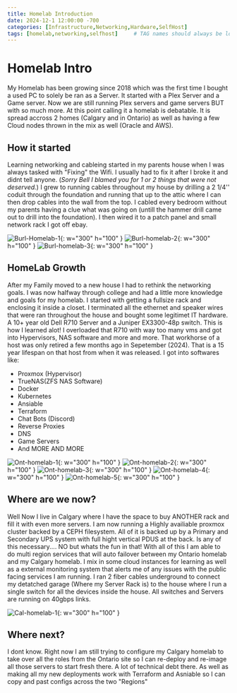 ```yaml
---
title: Homelab Introduction
date: 2024-12-1 12:00:00 -700
categories: [Infrastructure,Networking,Hardware,SelfHost]
tags: [homelab,networking,selfhost]     # TAG names should always be lowercase
---
```


# Homelab Intro
My Homelab has been growing since 2018 which was the first time I bought a used PC to solely be ran as a Server. It started with a Plex Server and a Game server. Now we are still running Plex servers and game servers BUT with so much more. At this point calling it a homelab is debatable. It is spread accross 2 homes (Calgary and in Ontario) as well as having a few Cloud nodes thrown in the mix as well (Oracle and AWS).

## How it started
Learning networking and cableing started in my parents house when I was always tasked with "Fixing" the Wifi. I usually had to fix it after I broke it and didnt tell anyone. (*Sorry Bell I blamed you for 1 or 2 things that were not deserved.*)
I grew to running cables throughout my house by drilling a 2 1/4'' coduit through the foundation and running that up to the attic where I can then drop cables into the wall from the top. I cabled every bedroom without my parents having a clue what was going on (untill the hammer drill came out to drill into the foundation). I then wired it to a patch panel and small network rack I got off ebay.


![Burl-Homelab-1](/assets/2024-12-1-intro-homelab/burl-homelab-1.jpg){: w="300" h="100" }
![Burl-homelab-2](/assets/2024-12-1-intro-homelab/burl-homelab-2.jpg){: w="300" h="100" }
![Burl-homelab-3](/assets/2024-12-1-intro-homelab/burl-homelab-3.png){: w="300" h="100" }

## HomeLab Growth
After my Family moved to a new house I had to rethink the networking goals. I was now halfway through college and had a little more knowledge and goals for my homelab. I started with getting a fullsize rack and enclosing it inside a closet. I terminated all the ethernet and speaker wires that were ran throughout the house and bought some legitimet IT hardware. A 10+ year old Dell R710 Server and a Juniper EX3300-48p switch. This is how I learned alot! I overloaded that R710 with way too many vms and got into Hypervisors, NAS software and more and more. That workhorse of a host was only retired a few months ago in Sepetember (2024). That is a 15 year lifespan on that host from when it was released.
I got into softwares like:
* Proxmox (Hypervisor)
* TrueNAS(ZFS NAS Software)
* Docker
* Kubernetes
* Ansiable
* Terraform
* Chat Bots (Discord)
* Reverse Proxies
* DNS
* Game Servers
* And MORE AND MORE

![Ont-homelab-1](/assets/2024-12-1-intro-homelab/ont-homelab-1.jpg){: w="300" h="100" }
![Ont-homelab-2](/assets/2024-12-1-intro-homelab/ont-homelab-2.jpg){: w="300" h="100" }
![Ont-homelab-3](/assets/2024-12-1-intro-homelab/ont-homelab-3.jpg){: w="300" h="100" }
![Ont-homelab-4](/assets/2024-12-1-intro-homelab/ont-homelab-4.jpg){: w="300" h="100" }
![Ont-homelab-5](/assets/2024-12-1-intro-homelab/ont-homelab-5.jpg){: w="300" h="100" }

## Where are we now?

Well Now I live in Calgary where I have the space to buy ANOTHER rack and fill it with even more servers. I am now running a Highly availiable proxmox cluster backed by a CEPH filesystem. All of it is backed up by a Primary and Secondary UPS system with full hight vertical PDUS at the back. Is any of this necessary.... NO but whats the fun in that! With all of this I am able to do multi region services that will auto failover between my Ontario homelab and my Calgary homelab. I mix in some cloud instances for learning as well as a external monitoring system that alerts me of any issues with the public facing services I am running. I ran 2 fiber cables underground to connect my detatched garage (Where my Server Rack is) to the house where I run a single switch for all the devices inside the house. All switches and Servers are running on 40gbps links. 

![Cal-homelab-1](/assets/2024-12-1-intro-homelab/cal-homelab-1.jpg){: w="300" h="100" }

## Where next?
I dont know. Right now I am still trying to configure my Calgary homelab to take over all the roles from the Ontario site so I can re-deploy and re-image all those servers to start fresh there. A lot of technical debt there. As well as making all my new deployments work with Terraform and Asniable so I can copy and past configs across the two "Regions"